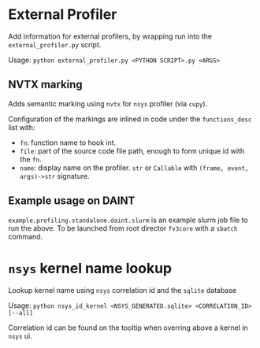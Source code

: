 # External Profiler

Add information for external profilers, by wrapping run into the `external_profiler.py` script.

Usage: `python external_profiler.py <PYTHON SCRIPT>.py <ARGS>`

## NVTX marking

Adds semantic marking using `nvtx` for `nsys` profiler (via `cupy`).

Configuration of the markings are inlined in code under the `functions_desc` list with:
* `fn`: function name to hook int.
* `file`: part of the source code file path, enough to form unique id with the `fn`.
* `name`: display name on the profiler. `str` or `Callable` with `(frame, event, args)->str` signature.


## Example usage on DAINT

`example.profiling.standalone.daint.slurm` is an example slurm job file to run the above. To be launched from
root director `fv3core` with a `sbatch` command.


# `nsys` kernel name lookup

Lookup kernel name using `nsys` correlation id and the `sqlite` database

Usage: `python nsys_id_kernel <NSYS_GENERATED.sqlite> <CORRELATION_ID> [--all]`

Correlation id can be found on the tooltip when overring above a kernel in `nsys` ui.
